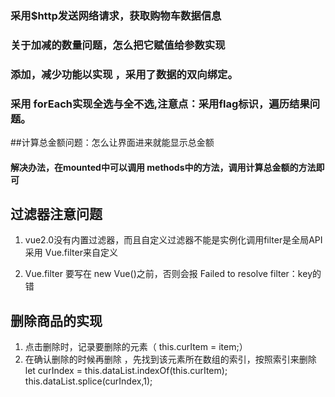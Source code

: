
### 采用$http发送网络请求，获取购物车数据信息
### 关于加减的数量问题，怎么把它赋值给参数实现

### 添加，减少功能以实现  ，采用了数据的双向绑定。

### 采用 forEach实现全选与全不选,注意点：采用flag标识，遍历结果问题。

##计算总金额问题：怎么让界面进来就能显示总金额
####  解决办法，在mounted中可以调用 methods中的方法，调用计算总金额的方法即可

## 过滤器注意问题
1. vue2.0没有内置过滤器，而且自定义过滤器不能是实例化调用filter是全局API 采用 Vue.filter来自定义

2. Vue.filter 要写在  new Vue()之前，否则会报 Failed to resolve filter：key的错

## 删除商品的实现
1. 点击删除时，记录要删除的元素（  this.curItem = item;）
2. 在确认删除的时候再删除 ，先找到该元素所在数组的索引，按照索引来删除
               let curIndex = this.dataList.indexOf(this.curItem);
                    this.dataList.splice(curIndex,1);
